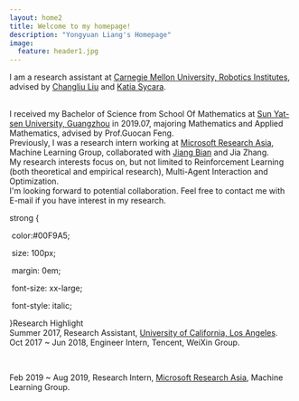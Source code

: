```yaml
---
layout: home2
title: Welcome to my homepage!
description: "Yongyuan Liang's Homepage"
image:
  feature: header1.jpg
---
```


I am a research assistant at <a href="https://www.ri.cmu.edu/" target="_blank">Carnegie Mellon University, Robotics Institutes</a>, advised by <a href="https://www.ri.cmu.edu/ri-faculty/changliu-liu/" target="_blank">Changliu Liu</a> and <a href="https://www.ri.cmu.edu/ri-faculty/katia-sycara/" target="_blank">Katia Sycara</a>.

<br />
I received my Bachelor of Science from School Of Mathematics at <a href="http://www.sysu.edu.cn/2012/en/index.htm" target="_blank">Sun Yat-sen University, Guangzhou</a> in 2019.07, majoring Mathematics and Applied Mathematics, advised by Prof.Guocan Feng.

<br />
Previously, I was a research intern working at <a href="https://www.microsoft.com/en-us/research/lab/microsoft-research-asia/" target="_blank">Microsoft Research Asia</a>, Machine Learning Group, collaborated with <a href="https://sites.google.com/site/jiangbianhome/" target="_blank">Jiang Bian</a> and Jia Zhang.

<br />
My research interests focus on, but not limited to Reinforcement Learning (both theoretical and empirical research), Multi-Agent Interaction and Optimization.
<br />
I'm looking forward to potential collaboration. Feel free to contact me with E-mail if you have interest in my research.

<br />

strong {

​    color:#00F9A5;

​    size: 100px;

​    margin: 0em;

​    font-size: xx-large;

​    font-style: italic;

}Research Highlight
<br />
Summer 2017, Research Assistant, <a href="http://www.ucla.edu/" target="_blank">University of California, Los Angeles</a>.
<br />
Oct 2017 ~ Jun 2018, Engineer Intern, Tencent, WeiXin Group.

<br />

Feb 2019 ~ Aug 2019, Research Intern, <a href="https://www.microsoft.com/en-us/research/lab/microsoft-research-asia/" target="_blank">Microsoft Research Asia</a>, Machine Learning Group.